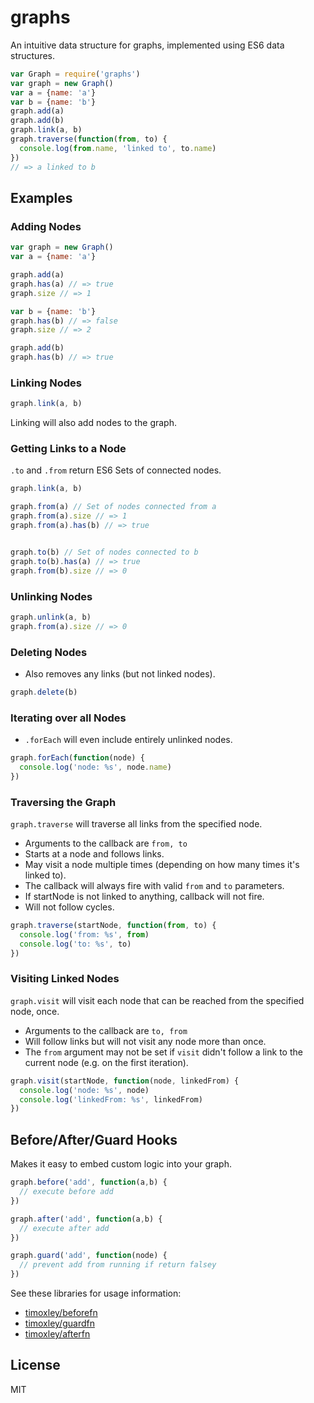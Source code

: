 # graphs

An intuitive data structure for graphs, implemented using ES6 data structures.

```js
var Graph = require('graphs')
var graph = new Graph()
var a = {name: 'a'}
var b = {name: 'b'}
graph.add(a)
graph.add(b)
graph.link(a, b)
graph.traverse(function(from, to) {
  console.log(from.name, 'linked to', to.name)
})
// => a linked to b
```

## Examples

### Adding Nodes

```js
var graph = new Graph()
var a = {name: 'a'}

graph.add(a)
graph.has(a) // => true
graph.size // => 1

var b = {name: 'b'}
graph.has(b) // => false
graph.size // => 2

graph.add(b)
graph.has(b) // => true
```

### Linking Nodes

```js
graph.link(a, b)
```

Linking will also add nodes to the graph.

### Getting Links to a Node

`.to` and `.from` return ES6 Sets of connected nodes.

```js
graph.link(a, b)

graph.from(a) // Set of nodes connected from a
graph.from(a).size // => 1
graph.from(a).has(b) // => true


graph.to(b) // Set of nodes connected to b
graph.to(b).has(a) // => true
graph.from(b).size // => 0
```

### Unlinking Nodes

```js
graph.unlink(a, b)
graph.from(a).size // => 0
```

### Deleting Nodes

* Also removes any links (but not linked nodes).

```js
graph.delete(b)
```

### Iterating over all Nodes

* `.forEach` will even include entirely unlinked nodes.

```js
graph.forEach(function(node) {
  console.log('node: %s', node.name)
})

```

### Traversing the Graph

`graph.traverse` will traverse all links from the specified node.

* Arguments to the callback are `from, to`
* Starts at a node and follows links.
* May visit a node multiple times (depending on how many times it's linked to).
* The callback will always fire with valid `from` and `to` parameters.
* If startNode is not linked to anything, callback will not fire.
* Will not follow cycles.

```js
graph.traverse(startNode, function(from, to) {
  console.log('from: %s', from)
  console.log('to: %s', to)
})
```

### Visiting Linked Nodes

`graph.visit` will visit each node that can be reached from the specified node, once.

* Arguments to the callback are `to, from`
* Will follow links but will not visit any node more than once.
* The `from` argument may not be set if `visit` didn't follow a link to
the current node (e.g. on the first iteration).

```js
graph.visit(startNode, function(node, linkedFrom) {
  console.log('node: %s', node)
  console.log('linkedFrom: %s', linkedFrom)
})
```

## Before/After/Guard Hooks

Makes it easy to embed custom logic into your graph.

```js
graph.before('add', function(a,b) {
  // execute before add
})

graph.after('add', function(a,b) {
  // execute after add
})

graph.guard('add', function(node) {
  // prevent add from running if return falsey
})

```

See these libraries for usage information:

* [timoxley/beforefn](http://github.com/timoxley/beforefn)
* [timoxley/guardfn](http://github.com/timoxley/guardfn)
* [timoxley/afterfn](http://github.com/timoxley/afterfn)

## License

MIT

